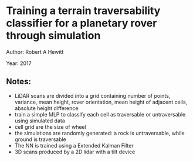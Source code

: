 # Training a terrain traversability classifier for a planetary rover through simulation

Author: Robert A Hewitt

Year: 2017

Notes:
---
* LiDAR scans are divided into a grid containing number of points, variance, mean height, rover orientation, mean height of adjacent cells, absolute height difference
* train a simple MLP to classify each cell as traversable or untraversable using simulated data
* cell grid are the size of wheel
* the simulations are randomly generated: a rock is untraversable, while ground is traversable
* The NN is trained using a Extended Kalman Filter
* 3D scans produced by a 2D lidar with a tilt device